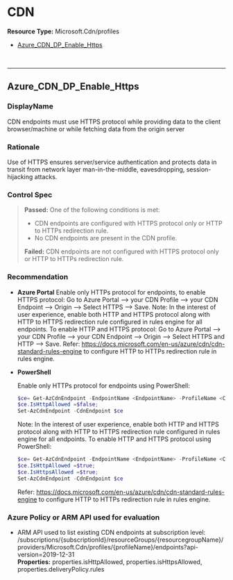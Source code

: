 # CDN

**Resource Type:** Microsoft.Cdn/profiles

<!-- TOC -->

- [Azure_CDN_DP_Enable_Https](#azure_cdn_dp_enable_https)

<!-- /TOC -->
<br/>

___ 

## Azure_CDN_DP_Enable_Https 

### DisplayName 
CDN endpoints must use HTTPS protocol while providing data to the client browser/machine or while fetching data from the origin server 

### Rationale 
Use of HTTPS ensures server/service authentication and protects data in transit from network layer man-in-the-middle, eavesdropping, session-hijacking attacks. 

### Control Spec 

> **Passed:** 
One of the following conditions is met:
>- CDN endpoints are configured with HTTPS protocol only or HTTP to HTTPs redirection rule.
>- No CDN endpoints are present in the CDN profile.
> 
> **Failed:** 
> CDN endpoints are not configured with HTTPS protocol only or HTTP to HTTPs redirection rule.

> 
### Recommendation 

- **Azure Portal** 
    Enable only HTTPs protocol for endpoints, to enable HTTPS protocol: Go to Azure Portal --> your CDN Profile --> your CDN Endpoint --> Origin --> Select HTTPS --> Save. 
	Note: In the interest of user experience, enable both HTTP and HTTPS protocol along with HTTP to HTTPS redirection rule configured in rules engine for all endpoints. To enable HTTP and HTTPS protocol: Go to Azure Portal --> your CDN Profile --> your CDN Endpoint --> Origin --> Select HTTPS and HTTP --> Save. Refer: https://docs.microsoft.com/en-us/azure/cdn/cdn-standard-rules-engine to configure HTTP to HTTPs redirection rule in rules engine. 

- **PowerShell** 

	 Enable only HTTPs protocol for endpoints using PowerShell: 
	 ```powershell
	$ce= Get-AzCdnEndpoint -EndpointName <EndpointName> -ProfileName <CDNprofile> -ResourceGroupName <RGName>;
	$ce.IsHttpAllowed =$false; 
	Set-AzCdnEndpoint -CdnEndpoint $ce
	```
	 Note: In the interest of user experience, enable both HTTP and HTTPS protocol along with HTTP to HTTPS redirection rule configured in rules engine for all endpoints. To enable HTTP and HTTPS protocol using PowerShell:
	 ```powershell
	$ce= Get-AzCdnEndpoint -EndpointName <EndpointName> -ProfileName <CDNprofile> -ResourceGroupName <RGName>;
	$ce.IsHttpAllowed =$true; 
	$ce.IsHttpsAllowed =$true; 
	Set-AzCdnEndpoint -CdnEndpoint $ce 
	```
	Refer: https://docs.microsoft.com/en-us/azure/cdn/cdn-standard-rules-engine to configure HTTP to HTTPs redirection rule in rules engine. 


### Azure Policy or ARM API used for evaluation 

- ARM API used to list existing CDN endpoints at subscription level: <br />
/subscriptions/{subscriptionId}/resourceGroups/{resourcegroupName}/providers/Microsoft.Cdn/profiles/{profileName}/endpoints?api-version=2019-12-31<br />
**Properties:** 
properties.isHttpAllowed, properties.isHttpsAllowed, properties.deliveryPolicy.rules
 <br />

